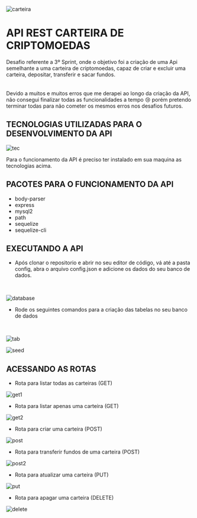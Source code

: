 
![carteira](https://user-images.githubusercontent.com/63256085/148707402-10656320-9ed2-42a4-9ae0-b3d11ba78f01.png)


# API REST CARTEIRA DE CRIPTOMOEDAS 

Desafio referente a 3º Sprint, onde o objetivo foi a criação de uma Api semelhante a uma carteira de criptomoedas, capaz de criar e excluir uma carteira, depositar, transferir e sacar fundos.
<br>
<br>
<br>
Devido a muitos e muitos erros que me derapei ao longo da criação da API, não consegui finalizar todas as funcionalidades a tempo 😢 porém pretendo terminar todas para não cometer os mesmos erros nos desafios futuros.

## TECNOLOGIAS UTILIZADAS PARA O DESENVOLVIMENTO DA API

![tec](https://user-images.githubusercontent.com/63256085/148708224-7a9ff2cd-686f-4f43-919f-baa378bcc41b.png)

Para o funcionamento da API é preciso ter instalado em sua maquina as tecnologias acima.

## PACOTES PARA O FUNCIONAMENTO DA API

- body-parser
- express
- mysql2
- path
- sequelize
- sequelize-cli

## EXECUTANDO A API

- Após clonar o repositorio e abrir no seu editor de código, vá até a pasta config, abra o arquivo config.json e adicione os dados do seu banco de dados.
<br>

![database](https://user-images.githubusercontent.com/63256085/148708450-e80f9dd2-ba77-4654-aa10-f06c3213a364.PNG)

- Rode os seguintes comandos para a criação das tabelas no seu banco de dados
<br>

![tab](https://user-images.githubusercontent.com/63256085/148708885-2bcc82fd-adbc-40e0-8375-c76611afbbd4.PNG)

![seed](https://user-images.githubusercontent.com/63256085/148708995-b76797c1-fc4b-4a0d-bf73-2c00b97adcba.PNG)

## ACESSANDO AS ROTAS

- Rota para listar todas as carteiras (GET)

![get1](https://user-images.githubusercontent.com/63256085/148709217-5f25047a-a1f5-4318-8f6b-43909de00b70.PNG)

- Rota para listar apenas uma carteira (GET)

![get2](https://user-images.githubusercontent.com/63256085/148709268-36042b68-6385-401d-a97a-f20d9ad6883a.PNG)

- Rota para criar uma carteira (POST)

![post](https://user-images.githubusercontent.com/63256085/148709378-da71a0d9-1077-43f3-9d1b-ebfe8345b1e4.PNG)

- Rota para transferir fundos de uma carteira (POST)

![post2](https://user-images.githubusercontent.com/63256085/148709567-c5fbe039-c400-4b78-9492-5e20568f769a.PNG)

- Rota para atualizar uma carteira (PUT)

![put](https://user-images.githubusercontent.com/63256085/148709535-1a0bb39e-84ad-4748-9261-d9532e4c559a.PNG)

- Rota para apagar uma carteira (DELETE)

![delete](https://user-images.githubusercontent.com/63256085/148709627-a724b149-3287-4da5-aac0-7d655a2e899e.PNG)






